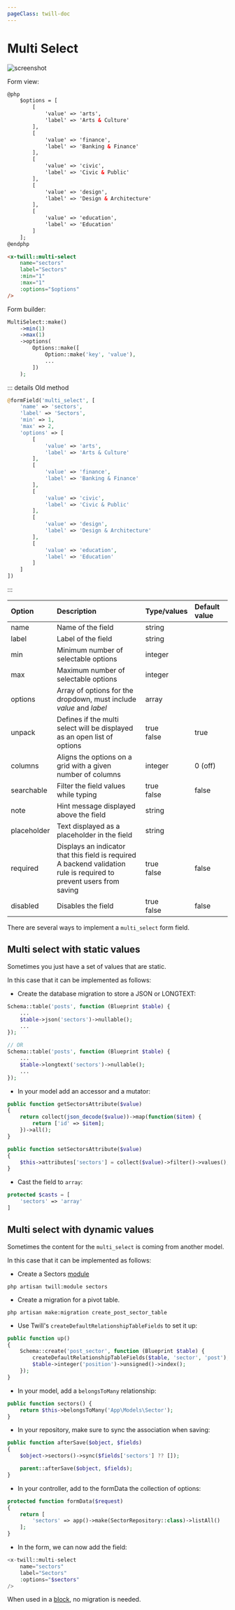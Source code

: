 ```yaml
---
pageClass: twill-doc
---
```


# Multi Select

![screenshot](/docs/_media/multiselectunpacked.png)

Form view:
```html
@php
    $options = [
        [
            'value' => 'arts',
            'label' => 'Arts & Culture'
        ],
        [
            'value' => 'finance',
            'label' => 'Banking & Finance'
        ],
        [
            'value' => 'civic',
            'label' => 'Civic & Public'
        ],
        [
            'value' => 'design',
            'label' => 'Design & Architecture'
        ],
        [
            'value' => 'education',
            'label' => 'Education'
        ]
    ];
@endphp

<x-twill::multi-select
    name="sectors"
    label="Sectors"
    :min="1"
    :max="1"
    :options="$options"
/>
```

Form builder:
```php
MultiSelect::make()
    ->min(1)
    ->max(1)
    ->options(
        Options::make([
            Option::make('key', 'value'),
            ...
        ])
    );
```

::: details Old method
```php
@formField('multi_select', [
    'name' => 'sectors',
    'label' => 'Sectors',
    'min' => 1,
    'max' => 2,
    'options' => [
        [
            'value' => 'arts',
            'label' => 'Arts & Culture'
        ],
        [
            'value' => 'finance',
            'label' => 'Banking & Finance'
        ],
        [
            'value' => 'civic',
            'label' => 'Civic & Public'
        ],
        [
            'value' => 'design',
            'label' => 'Design & Architecture'
        ],
        [
            'value' => 'education',
            'label' => 'Education'
        ]
    ]
])
```
:::

| Option      | Description                                                                                                              | Type/values     | Default value |
|:------------|:-------------------------------------------------------------------------------------------------------------------------|:----------------|:--------------|
| name        | Name of the field                                                                                                        | string          |               |
| label       | Label of the field                                                                                                       | string          |               |
| min         | Minimum number of selectable options                                                                                     | integer         |               |
| max         | Maximum number of selectable options                                                                                     | integer         |               |
| options     | Array of options for the dropdown, must include _value_ and _label_                                                      | array           |               |
| unpack      | Defines if the multi select will be displayed as an open list of options                                                 | true<br/>false  | true          |
| columns     | Aligns the options on a grid with a given number of columns                                                              | integer         | 0 (off)       |
| searchable  | Filter the field values while typing                                                                                     | true<br/>false  | false         |
| note        | Hint message displayed above the field                                                                                   | string          |               |
| placeholder | Text displayed as a placeholder in the field                                                                             | string          |               |
| required    | Displays an indicator that this field is required<br/>A backend validation rule is required to prevent users from saving | true<br/>false  | false         |
| disabled    | Disables the field                                                                                                       | true<br />false | false         |


There are several ways to implement a `multi_select` form field.

## Multi select with static values

Sometimes you just have a set of values that are static.

In this case that it can be implemented as follows:

- Create the database migration to store a JSON or LONGTEXT:
```php
Schema::table('posts', function (Blueprint $table) {
    ...
    $table->json('sectors')->nullable();
    ...
});

// OR
Schema::table('posts', function (Blueprint $table) {
    ...
    $table->longtext('sectors')->nullable();
    ...
});
```

- In your model add an accessor and a mutator:
```php
public function getSectorsAttribute($value)
{
    return collect(json_decode($value))->map(function($item) {
        return ['id' => $item];
    })->all();
}

public function setSectorsAttribute($value)
{
    $this->attributes['sectors'] = collect($value)->filter()->values();
}
```

- Cast the field to `array`:
```php
protected $casts = [
    'sectors' => 'array'
]
```

## Multi select with dynamic values

Sometimes the content for the `multi_select` is coming from another model.

In this case that it can be implemented as follows:

- Create a Sectors [module](/crud-modules/cli-generator.html)

```
php artisan twill:module sectors
```

- Create a migration for a pivot table.

```
php artisan make:migration create_post_sector_table
```

- Use Twill's `createDefaultRelationshipTableFields` to set it up:

```php
public function up()
{
    Schema::create('post_sector', function (Blueprint $table) {
        createDefaultRelationshipTableFields($table, 'sector', 'post');
        $table->integer('position')->unsigned()->index();
    });
}
```

- In your model, add a `belongsToMany` relationship:

```php
public function sectors() {
    return $this->belongsToMany('App\Models\Sector');
}
```

- In your repository, make sure to sync the association when saving:

```php
public function afterSave($object, $fields)
{
    $object->sectors()->sync($fields['sectors'] ?? []);

    parent::afterSave($object, $fields);
}
```

- In your controller, add to the formData the collection of options:
```php
protected function formData($request)
{
    return [
        'sectors' => app()->make(SectorRepository::class)->listAll()
    ];
}
```

- In the form, we can now add the field:
```php
<x-twill::multi-select
    name="sectors"
    label="Sectors"
    :options="$sectors"
/>
```

When used in a [block](/block-editor/creating-a-block-editor.html), no migration is needed.
